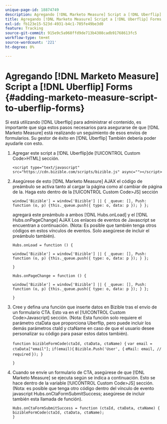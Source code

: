 ```yaml
---
unique-page-id: 18874749
description: Agregando [!DNL Marketo Measure] Script a [!DNL Uberflip] FORMS - [!DNL Marketo Measure]
title: Agregando [!DNL Marketo Measure] Script a [!DNL Uberflip] Forms
exl-id: fb123e15-523d-4931-b4c1-705fe49be3d0
feature: Tracking
source-git-commit: 915e9c5a968ffd9de713b4308cadb91768613fc5
workflow-type: tm+mt
source-wordcount: '221'
ht-degree: 0%

---
```


# Agregando [!DNL Marketo Measure] Script a [!DNL Uberflip] Forms {#adding-marketo-measure-script-to-uberflip-forms}

Si está utilizando [!DNL Uberflip] para administrar el contenido, es importante que siga estos pasos necesarios para asegurarse de que [!DNL Marketo Measure] está realizando un seguimiento de esos envíos de formularios. Su gestor de éxito en [!DNL Uberflip] También debería poder ayudarle con esto.

1. Agregar este script a [!DNL Uberflip]de [!UICONTROL Custom Code>HTML] sección.

   `<script type="text/javascript" src="https://cdn.bizible.com/scripts/bizible.js" async=""></script>`

1. Asegúrese de esto [!DNL Marketo Measure] AJAX el código de preámbulo se activa tanto al cargar la página como al cambiar de página de la. Haga esto dentro de la [!UICONTROL Custom Code>JS] sección

   `window['Bizible'] = window['Bizible'] || { _queue: [], Push: function (o, p) {this._queue.push({ type: o, data: p }); } };`

   agregará este preámbulo a ambos [!DNL Hubs.onLoad] y el [!DNL Hubs.onPageChange] AJAX Los enlaces de eventos de Javascript se encuentran a continuación. (Nota: Es posible que también tenga otros códigos en estos vínculos de eventos. Solo asegúrese de incluir el preámbulo también).

   `Hubs.onLoad = function () {`

   `window['Bizible'] = window['Bizible'] || { _queue: [], Push: function (o, p) {this._queue.push({ type: o, data: p }); } };`

   `}`

   `Hubs.onPageChange = function () {`

   `window['Bizible'] = window['Bizible'] || { _queue: [], Push: function (o, p) {this._queue.push({ type: o, data: p }); } };`

   `}`

1. Cree y defina una función que inserte datos en Bizible tras el envío de un formulario CTA. Esto va en el [!UICONTROL Custom Code>Javascript] sección. (Nota: Esta función solo requiere el parámetro ctaData que proporciona Uberflip, pero puede incluir los demás parámetros ctaId y ctaName en caso de que el usuario desee personalizar su código para pasar estos datos también).

   `function bizibleFormCode(ctaId, ctaData, ctaName) {`
   `var email = ctaData["email"];`
   `if(email){`
   `Bizible.Push('User', {`
   `eMail: email, // required`
   `}); }`

   `}`

1. Cuando se envíe un formulario de CTA, asegúrese de que [!DNL Marketo Measure] se ejecuta según se indica a continuación. Esto se hace dentro de la variable [!UICONTROL Custom Code>JS] sección. (Nota: es posible que tenga otro código dentro del vínculo de evento javascript Hubs.onCtaFormSubmitSuccess; asegúrese de incluir también esta llamada de función).

   `Hubs.onCtaFormSubmitSuccess = function (ctaId, ctaData, ctaName) {`
   `bizibleFormCode(ctaId, ctaData, ctaName);`\
   `}`
